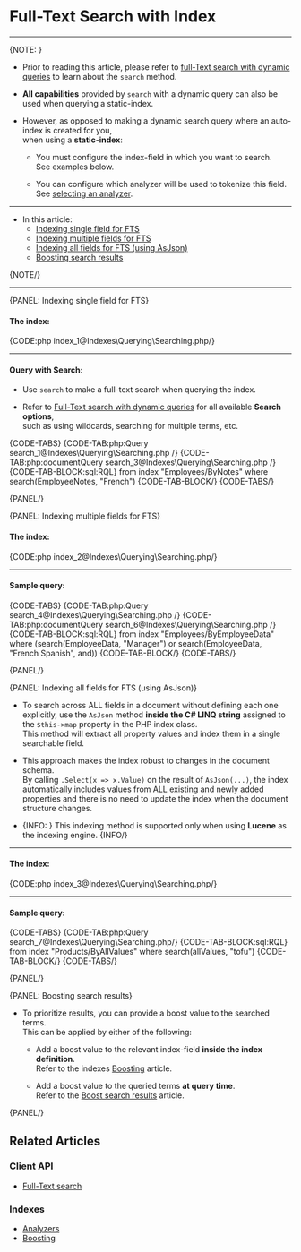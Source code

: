 # Full-Text Search with Index
---

{NOTE: }

* Prior to reading this article, please refer to [full-Text search with dynamic queries](../../client-api/session/querying/text-search/full-text-search) 
  to learn about the `search` method.  

* **All capabilities** provided by `search` with a dynamic query can also be used when querying a static-index.

* However, as opposed to making a dynamic search query where an auto-index is created for you,  
  when using a **static-index**:  

    * You must configure the index-field in which you want to search.  
      See examples below.  
      
    * You can configure which analyzer will be used to tokenize this field.  
      See [selecting an analyzer](../../indexes/using-analyzers#selecting-an-analyzer-for-a-field).    

---

* In this article:
  * [Indexing single field for FTS](../../indexes/querying/searching#indexing-single-field-for-fts)
  * [Indexing multiple fields for FTS](../../indexes/querying/searching#indexing-multiple-fields-for-fts)
  * [Indexing all fields for FTS (using AsJson)](../../indexes/querying/searching#indexing-all-fields-for-fts-(using-asjson))
  * [Boosting search results](../../indexes/querying/searching#boosting-search-results)

{NOTE/}

---

{PANEL: Indexing single field for FTS}

#### The index:

{CODE:php index_1@Indexes\Querying\Searching.php/}

---

#### Query with Search:

* Use `search` to make a full-text search when querying the index.  

* Refer to [Full-Text search with dynamic queries](../../client-api/session/querying/text-search/full-text-search) for all available **Search options**,  
  such as using wildcards, searching for multiple terms, etc.

{CODE-TABS}
{CODE-TAB:php:Query search_1@Indexes\Querying\Searching.php /}
{CODE-TAB:php:documentQuery search_3@Indexes\Querying\Searching.php /}
{CODE-TAB-BLOCK:sql:RQL}
from index "Employees/ByNotes"
where search(EmployeeNotes, "French")
{CODE-TAB-BLOCK/}
{CODE-TABS/}

{PANEL/}

{PANEL: Indexing multiple fields for FTS}

#### The index:

{CODE:php index_2@Indexes\Querying\Searching.php/}

---

#### Sample query:

{CODE-TABS}
{CODE-TAB:php:Query search_4@Indexes\Querying\Searching.php /}
{CODE-TAB:php:documentQuery search_6@Indexes\Querying\Searching.php /}
{CODE-TAB-BLOCK:sql:RQL}
from index "Employees/ByEmployeeData"
where (search(EmployeeData, "Manager") or search(EmployeeData, "French Spanish", and))
{CODE-TAB-BLOCK/}
{CODE-TABS/}

{PANEL/}

{PANEL: Indexing all fields for FTS (using AsJson)}

* To search across ALL fields in a document without defining each one explicitly,
  use the `AsJson` method **inside the C# LINQ string** assigned to the `$this->map` property in the PHP index class.  
  This method will extract all property values and index them in a single searchable field.

* This approach makes the index robust to changes in the document schema.  
  By calling `.Select(x => x.Value)` on the result of `AsJson(...)`,
  the index automatically includes values from ALL existing and newly added properties
  and there is no need to update the index when the document structure changes.

* {INFO: }
  This indexing method is supported only when using **Lucene** as the indexing engine.
  {INFO/}

---

#### The index:

{CODE:php index_3@Indexes\Querying\Searching.php/}

---

#### Sample query:

{CODE-TABS}
{CODE-TAB:php:Query search_7@Indexes\Querying\Searching.php/}
{CODE-TAB-BLOCK:sql:RQL}
from index "Products/ByAllValues"
where search(allValues, "tofu")
{CODE-TAB-BLOCK/}
{CODE-TABS/}

{PANEL/}

{PANEL: Boosting search results}

* To prioritize results, you can provide a boost value to the searched terms.  
  This can be applied by either of the following:

  * Add a boost value to the relevant index-field **inside the index definition**.  
    Refer to the indexes [Boosting](../../indexes/boosting) article.  

  * Add a boost value to the queried terms **at query time**.  
    Refer to the [Boost search results](../../client-api/session/querying/text-search/boost-search-results) article.  

{PANEL/}

## Related Articles

### Client API

- [Full-Text search](../../client-api/session/querying/text-search/full-text-search)

### Indexes

- [Analyzers](../../indexes/using-analyzers)
- [Boosting](../../indexes/boosting)
